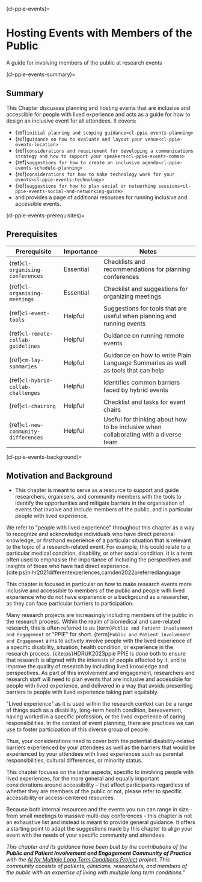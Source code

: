 (cl-ppie-events)=
# Hosting Events with Members of the Public
A guide for involving members of the public at research events

(cl-ppie-events-summary)=
## Summary
This Chapter discusses planning and hosting events that are inclusive and accessible for people with lived experience and acts as a guide for how to design an inclusive event for all attendees. 
It covers: 
- {ref}`initial planning and scoping guidance<cl-ppie-events-planning>`
- {ref}`guidance on how to evaluate and layout your venue<cl-ppie-events-location>`
- {ref}`considerations and requirement for developing a communications strategy and how to support your speakers<cl-ppie-events-comms>`
- {ref}`suggestions for how to create an inclusive agenda<cl-ppie-events-schedule-planning>`
- {ref}`considerations for how to make technology work for your events<cl-ppie-events-technology>`
- {ref}`suggestions for how to plan social or networking sessions<cl-ppie-events-social-and-networking-guide>`
- and provides a page of additional resources for running inclusive and accessible events. 


(cl-ppie-events-prerequisites)=
## Prerequisites

| Prerequisite | Importance | Notes |
| -------------|----------|------|
| {ref}`cl-organising-conferences` | Essential | Checklists and recommendations for planning conferences |
| {ref}`cl-organising-meetings` | Essential | Checklist and suggestions for organizing meetings |
| {ref}`cl-event-tools` | Helpful | Suggestions for tools that are useful when planning and running events |
| {ref}`cl-remote-collab-guidelines` | Helpful | Guidance on running remote events |
| {ref}`cm-lay-summaries` | Helpful | Guidance on how to write Plain Language Summaries as well as tools that can help |
| {ref}`cl-hybrid-collab-challenges` | Helpful | Identifies common barriers faced by hybrid events |
| {ref}`cl-chairing` | Helpful | Checklist and tasks for event chairs |
| {ref}`cl-new-community-differences` | Helpful | Useful for thinking about how to be inclusive when collaborating with a diverse team |



(cl-ppie-events-background)=
## Motivation and Background
  * This chapter is meant to serve as a resource to support and guide researchers, organisers, and community members with the tools to identify the opportunities and mitigate barriers in the organisation of events that involve and include members of the public, and in particular people with lived experience.

We refer to "people with lived experience" throughout this chapter as a way to recognize and acknowledge individuals who have direct personal knowledge, or firsthand experience of a particular situation that is relevant to the topic of a research-related event. 
For example, this could relate to a particular medical condition, disability, or other social condition. 
It is a term often used to emphasise the importance of including the perspectives and insights of those who have had direct experience. {cite:ps}nihr2021differentexperiences,camden2022preferredlanguage

This chapter is focused in particular on how to make research events more inclusive and accessible to members of the public and people with lived experience who do not have experience or a background as a researcher, as they can face particular barriers to participation. 

Many research projects are increasingly including members of the public in the research process. 
Within the realm of biomedical and care-related research, this is often referred to as {term}`Public and Patient Involvement and Engagement` or "PPIE" for short. 
{term}`Public and Patient Involvement and Engagement` aims to actively involve people with the lived experience of a specific disability, situation, health condition, or experience in the research process. {cite:ps}HDRUK2023ppie 
PPIE is done both to ensure that research is aligned with the interests of people affected by it, and to improve the quality of research by including lived knowledge and perspectives. 
As part of this involvement and engagement, researchers and research staff will need to plan events that are inclusive and accessible for people with lived experience, and delivered in a way that avoids presenting barriers to people with lived experience taking part equitably.

"Lived experience" as it is used within the research context can be a range of things such as a disability, long-term health condition, bereavement, having worked in a specific profession, or the lived experience of caring responsibilities. 
In the context of event planning, there are practices we can use to foster participation of this diverse group of people.

Thus, your considerations need to cover both the potential disability-related barriers experienced by your attendees as well as the barriers that would be experienced by your attendees with lived experiences such as parental responsibilities, cultural differences, or minority status. 

This chapter focuses on the latter aspects, specific to involving people with lived experiences, for the more general and equally important considerations around accessibility – that affect participants regardless of whether they are members of the public or not, please refer to specific accessibility or access-centered resources.

Because both internal resources and the events you run can range in size - from small meetings to massive multi-day conferences - this chapter is not an exhaustive list and instead is meant to provide general guidance. 
It offers a starting point to adapt the suggestions made by this chapter to align your event with the needs of your specific community and attendees.

_This chapter and its guidance have been built by the contributions of the **Public and Patient Involvement and Engagement Community of Practice** with the [AI for Multiple Long Term Conditions Project](https://www.turing.ac.uk/research/research-projects/ai-multiple-long-term-conditions-research-support-facility) project. 
This community consists of patients, clinicians, researchers, and members of the public with an expertise of living with multiple long term conditions.”_





